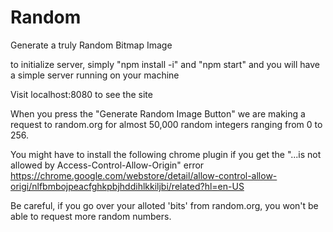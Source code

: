 # Random
Generate a truly Random Bitmap Image

to initialize server, simply "npm install -i" and "npm start" and you will have a simple server running on your machine

Visit localhost:8080 to see the site

When you press the "Generate Random Image Button" we are making a request to random.org for almost 50,000 random integers ranging from 0 to 256.

You might have to install the following chrome plugin if you get the "...is not allowed by Access-Control-Allow-Origin" error  https://chrome.google.com/webstore/detail/allow-control-allow-origi/nlfbmbojpeacfghkpbjhddihlkkiljbi/related?hl=en-US

Be careful, if you go over your alloted 'bits' from random.org, you won't be able to request more random numbers.
